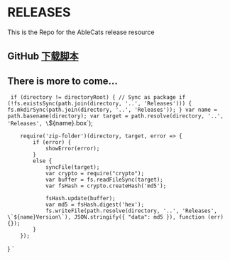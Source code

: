 # RELEASES
This is the Repo for the AbleCats release resource

## GitHub [下载脚本](http://t.cn/E9XJMaX)

## There is more to come...  

`
if (directory != directoryRoot) {
        // Sync as package
        if (!fs.existsSync(path.join(directory, '..', 'Releases'))) {
            fs.mkdirSync(path.join(directory, '..', 'Releases'));
        }
        var name = path.basename(directory);
        var target = path.resolve(directory, '..', 'Releases', \`${name}.box\`);

        require('zip-folder')(directory, target, error => {
            if (error) {
                showError(error);
            }
            else {
                syncFile(target);
                var crypto = require("crypto");
                var buffer = fs.readFileSync(target);
                var fsHash = crypto.createHash('md5');

                fsHash.update(buffer);
                var md5 = fsHash.digest('hex');
                fs.writeFile(path.resolve(directory, '..', 'Releases', \`${name}Version\`), JSON.stringify({ "data": md5 }), function (err) {});
            }
        });
}
`
